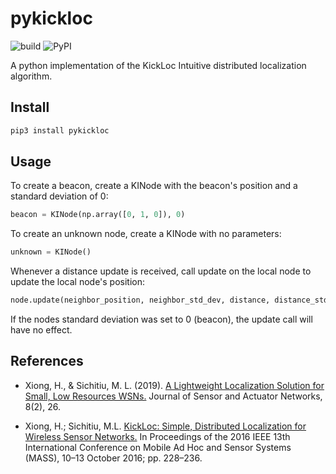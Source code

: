 # pykickloc

![build](https://travis-ci.com/LumineerLabs/pykickloc.svg?branch=master) ![PyPI](https://img.shields.io/pypi/v/pykickloc)

A python implementation of the KickLoc Intuitive distributed localization algorithm.

## Install

```bash
pip3 install pykickloc
```

## Usage

To create a beacon, create a KINode with the beacon's position and a standard deviation of 0:

```python
beacon = KINode(np.array([0, 1, 0]), 0)
```

To create an unknown node, create a KINode with no parameters:

```python
unknown = KINode()
```

Whenever a distance update is received, call update on the local node to update the local node's position:

```python
node.update(neighbor_position, neighbor_std_dev, distance, distance_std_dev)
```

If the nodes standard deviation was set to 0 (beacon), the update call will have no effect.

## References

* Xiong, H., & Sichitiu, M. L. (2019). [A Lightweight Localization Solution for Small, Low Resources WSNs.](https://www.mdpi.com/2224-2708/8/2/26/pdf) Journal of Sensor and Actuator Networks, 8(2), 26.

*  Xiong, H.; Sichitiu, M.L. [KickLoc: Simple, Distributed Localization for Wireless Sensor Networks.](http://ieeexplore.ieee.org/iel7/7814392/7814995/07815031.pdf) In Proceedings of the 2016 IEEE 13th International Conference on Mobile Ad Hoc and Sensor Systems (MASS), 10–13 October 2016; pp. 228–236.
